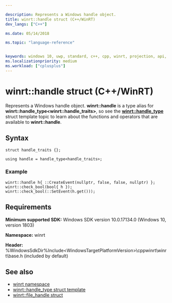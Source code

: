```yaml
---

description: Represents a Windows handle object.
title: winrt::handle struct (C++/WinRT)
dev_langs: ["C++"]

ms.date: 05/14/2018

ms.topic: "language-reference"


keywords: windows 10, uwp, standard, c++, cpp, winrt, projection, api, reference, Windows, handle
ms.localizationpriority: medium
ms.workload: ["cplusplus"]
---
```


# winrt::handle struct (C++/WinRT)

Represents a Windows handle object. **winrt::handle** is a type alias for **winrt::handle_type&lt;winrt::handle_traits&gt;**, so see the [**winrt::handle_type**](handle-type.md) struct template topic to learn about the functions and operators that are available to **winrt::handle**.

## Syntax
```cppwinrt
struct handle_traits {};

using handle = handle_type<handle_traits>;
```

### Example
```cppwinrt
winrt::handle h{ ::CreateEvent(nullptr, false, false, nullptr) };
winrt::check_bool(bool{ h });
winrt::check_bool(::SetEvent(h.get()));
```

## Requirements
**Minimum supported SDK:** Windows SDK version 10.0.17134.0 (Windows 10, version 1803)

**Namespace:** winrt

**Header:** %WindowsSdkDir%Include\<WindowsTargetPlatformVersion>\cppwinrt\winrt\base.h (included by default)

## See also 
* [winrt namespace](winrt.md)
* [winrt::handle_type struct template](handle-type.md)
* [winrt::file_handle struct](file-handle.md)
